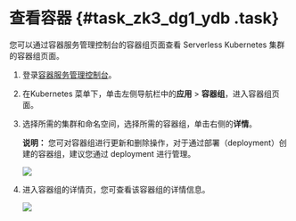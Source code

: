 # 查看容器 {#task_zk3_dg1_ydb .task}

您可以通过容器服务管理控制台的容器组页面查看 Serverless Kubernetes 集群的容器组页面。

1.  登录[容器服务管理控制台](https://cs.console.aliyun.com)。 
2.  在Kubernetes 菜单下，单击左侧导航栏中的**应用** \> **容器组**，进入容器组页面。 
3.  选择所需的集群和命名空间，选择所需的容器组，单击右侧的**详情**。 

    **说明：** 您可对容器组进行更新和删除操作，对于通过部署（deployment）创建的容器组，建议您通过 deployment 进行管理。

    ![](http://static-aliyun-doc.oss-cn-hangzhou.aliyuncs.com/assets/img/16490/153535581210297_zh-CN.png)

4.  进入容器组的详情页，您可查看该容器组的详情信息。 

    ![](http://static-aliyun-doc.oss-cn-hangzhou.aliyuncs.com/assets/img/16490/153535581210298_zh-CN.png)


